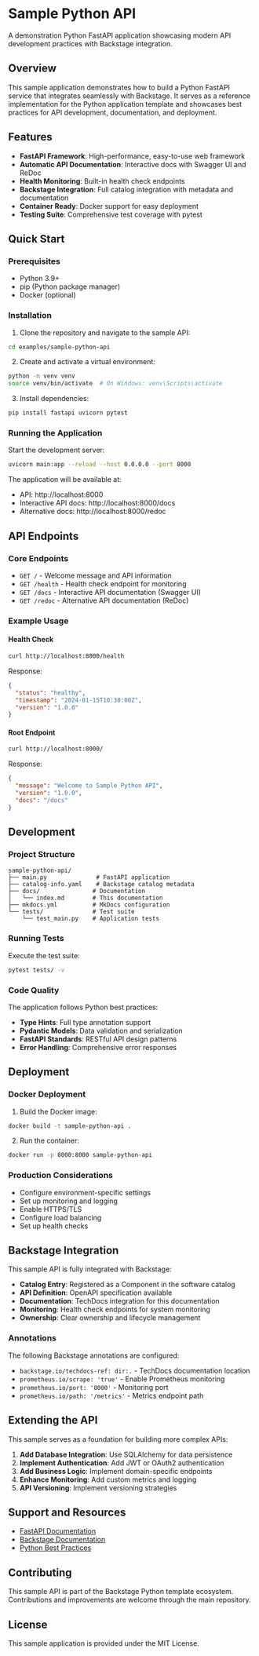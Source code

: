 # Sample Python API

A demonstration Python FastAPI application showcasing modern API development practices with Backstage integration.

## Overview

This sample application demonstrates how to build a Python FastAPI service that integrates seamlessly with Backstage. It serves as a reference implementation for the Python application template and showcases best practices for API development, documentation, and deployment.

## Features

- **FastAPI Framework**: High-performance, easy-to-use web framework
- **Automatic API Documentation**: Interactive docs with Swagger UI and ReDoc
- **Health Monitoring**: Built-in health check endpoints
- **Backstage Integration**: Full catalog integration with metadata and documentation
- **Container Ready**: Docker support for easy deployment
- **Testing Suite**: Comprehensive test coverage with pytest

## Quick Start

### Prerequisites

- Python 3.9+
- pip (Python package manager)
- Docker (optional)

### Installation

1. Clone the repository and navigate to the sample API:
```bash
cd examples/sample-python-api
```

2. Create and activate a virtual environment:
```bash
python -m venv venv
source venv/bin/activate  # On Windows: venv\Scripts\activate
```

3. Install dependencies:
```bash
pip install fastapi uvicorn pytest
```

### Running the Application

Start the development server:
```bash
uvicorn main:app --reload --host 0.0.0.0 --port 8000
```

The application will be available at:
- API: http://localhost:8000
- Interactive API docs: http://localhost:8000/docs
- Alternative docs: http://localhost:8000/redoc

## API Endpoints

### Core Endpoints

- `GET /` - Welcome message and API information
- `GET /health` - Health check endpoint for monitoring
- `GET /docs` - Interactive API documentation (Swagger UI)
- `GET /redoc` - Alternative API documentation (ReDoc)

### Example Usage

#### Health Check
```bash
curl http://localhost:8000/health
```

Response:
```json
{
  "status": "healthy",
  "timestamp": "2024-01-15T10:30:00Z",
  "version": "1.0.0"
}
```

#### Root Endpoint
```bash
curl http://localhost:8000/
```

Response:
```json
{
  "message": "Welcome to Sample Python API",
  "version": "1.0.0",
  "docs": "/docs"
}
```

## Development

### Project Structure

```
sample-python-api/
├── main.py              # FastAPI application
├── catalog-info.yaml    # Backstage catalog metadata
├── docs/               # Documentation
│   └── index.md        # This documentation
├── mkdocs.yml          # MkDocs configuration
└── tests/              # Test suite
    └── test_main.py    # Application tests
```

### Running Tests

Execute the test suite:
```bash
pytest tests/ -v
```

### Code Quality

The application follows Python best practices:
- **Type Hints**: Full type annotation support
- **Pydantic Models**: Data validation and serialization
- **FastAPI Standards**: RESTful API design patterns
- **Error Handling**: Comprehensive error responses

## Deployment

### Docker Deployment

1. Build the Docker image:
```bash
docker build -t sample-python-api .
```

2. Run the container:
```bash
docker run -p 8000:8000 sample-python-api
```

### Production Considerations

- Configure environment-specific settings
- Set up monitoring and logging
- Enable HTTPS/TLS
- Configure load balancing
- Set up health checks

## Backstage Integration

This sample API is fully integrated with Backstage:

- **Catalog Entry**: Registered as a Component in the software catalog
- **API Definition**: OpenAPI specification available
- **Documentation**: TechDocs integration for this documentation
- **Monitoring**: Health check endpoints for system monitoring
- **Ownership**: Clear ownership and lifecycle management

### Annotations

The following Backstage annotations are configured:

- `backstage.io/techdocs-ref: dir:.` - TechDocs documentation location
- `prometheus.io/scrape: 'true'` - Enable Prometheus monitoring
- `prometheus.io/port: '8000'` - Monitoring port
- `prometheus.io/path: '/metrics'` - Metrics endpoint path

## Extending the API

This sample serves as a foundation for building more complex APIs:

1. **Add Database Integration**: Use SQLAlchemy for data persistence
2. **Implement Authentication**: Add JWT or OAuth2 authentication
3. **Add Business Logic**: Implement domain-specific endpoints
4. **Enhance Monitoring**: Add custom metrics and logging
5. **API Versioning**: Implement versioning strategies

## Support and Resources

- [FastAPI Documentation](https://fastapi.tiangolo.com/)
- [Backstage Documentation](https://backstage.io/docs/)
- [Python Best Practices](https://docs.python.org/3/tutorial/)

## Contributing

This sample API is part of the Backstage Python template ecosystem. Contributions and improvements are welcome through the main repository.

## License

This sample application is provided under the MIT License.
